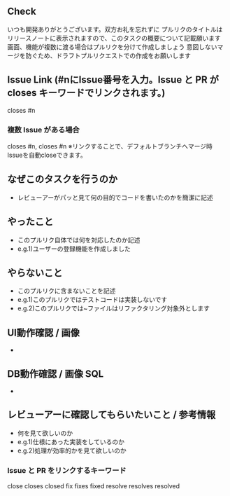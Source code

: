 ## Check
いつも開発ありがとうございます。双方お礼を忘れずに
プルリクのタイトルはリリースノートに表示されますので、このタスクの概要について記載願います
画面、機能が複数に渡る場合はプルリクを分けて作成しましょう
意図しないマージを防ぐため、ドラフトプルリクエストでの作成をお願いします

## Issue Link (#nにIssue番号を入力。Issue と PR が closes キーワードでリンクされます。)
closes #n
### 複数 Issue がある場合
closes #n, closes #n
※リンクすることで、デフォルトブランチへマージ時 Issueを自動closeできます。

## なぜこのタスクを行うのか
- レビューアーがパッと見て何の目的でコードを書いたのかを簡潔に記述

## やったこと
- このプルリク自体では何を対応したのか記述
- e.g.1)ユーザーの登録機能を作成しました

## やらないこと
- このプルリクに含まないことを記述
- e.g.1)このプルリクではテストコードは実装しないです
- e.g.2)このプルリクでは~ファイルはリファクタリング対象外とします

## UI動作確認 / 画像
- 

## DB動作確認 / 画像 SQL
- 

## レビューアーに確認してもらいたいこと / 参考情報
- 何を見て欲しいのか
- e.g.1)仕様にあった実装をしているのか
- e.g.2)処理が効率的かを見て欲しいのか

### Issue と PR をリンクするキーワード
close
closes
closed
fix
fixes
fixed
resolve
resolves
resolved